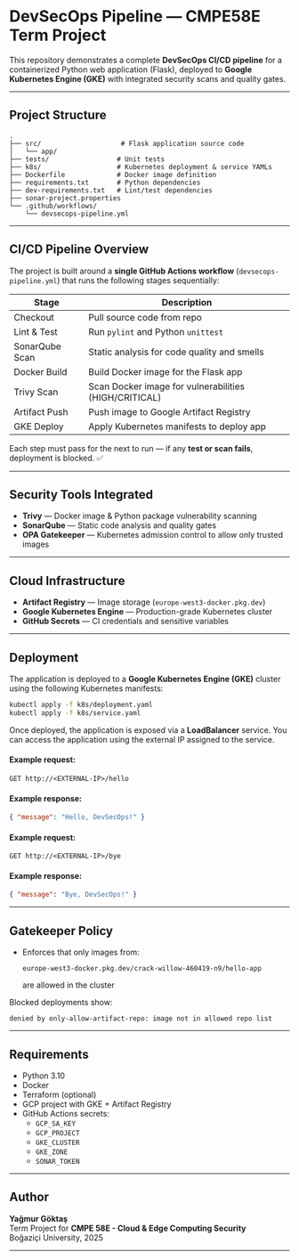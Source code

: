 # DevSecOps Pipeline — CMPE58E Term Project

This repository demonstrates a complete **DevSecOps CI/CD pipeline** for a containerized Python web application (Flask), deployed to **Google Kubernetes Engine (GKE)** with integrated security scans and quality gates.

---

## Project Structure

```
.
├── src/                    # Flask application source code
│   └── app/
├── tests/                 # Unit tests
├── k8s/                   # Kubernetes deployment & service YAMLs
├── Dockerfile             # Docker image definition
├── requirements.txt       # Python dependencies
├── dev-requirements.txt   # Lint/test dependencies
├── sonar-project.properties
└── .github/workflows/
    └── devsecops-pipeline.yml
```

---

## CI/CD Pipeline Overview

The project is built around a **single GitHub Actions workflow** (`devsecops-pipeline.yml`) that runs the following stages sequentially:

| Stage              | Description                                                                 |
|--------------------|-----------------------------------------------------------------------------|
| Checkout         | Pull source code from repo                                                  |
| Lint & Test       | Run `pylint` and Python `unittest`                                         |
| SonarQube Scan   | Static analysis for code quality and smells                                |
| Docker Build     | Build Docker image for the Flask app                                       |
| Trivy Scan       | Scan Docker image for vulnerabilities (HIGH/CRITICAL)                      |
| Artifact Push    | Push image to Google Artifact Registry                                     |
| GKE Deploy       | Apply Kubernetes manifests to deploy app                                   |

Each step must pass for the next to run — if any **test or scan fails**, deployment is blocked. ✅

---

## Security Tools Integrated

- **Trivy** — Docker image & Python package vulnerability scanning
- **SonarQube** — Static code analysis and quality gates
- **OPA Gatekeeper** — Kubernetes admission control to allow only trusted images

---

## Cloud Infrastructure

- **Artifact Registry** — Image storage (`europe-west3-docker.pkg.dev`)
- **Google Kubernetes Engine** — Production-grade Kubernetes cluster
- **GitHub Secrets** — CI credentials and sensitive variables

---

## Deployment

The application is deployed to a **Google Kubernetes Engine (GKE)** cluster using the following Kubernetes manifests:

```bash
kubectl apply -f k8s/deployment.yaml
kubectl apply -f k8s/service.yaml
```

Once deployed, the application is exposed via a **LoadBalancer** service. You can access the application using the external IP assigned to the service.

#### Example request:

```http
GET http://<EXTERNAL-IP>/hello
```

#### Example response:

```json
{ "message": "Hello, DevSecOps!" }
```

#### Example request:

```http
GET http://<EXTERNAL-IP>/bye
```

#### Example response:

```json
{ "message": "Bye, DevSecOps!" }
```
---

## Gatekeeper Policy

- Enforces that only images from:
  ```
  europe-west3-docker.pkg.dev/crack-willow-460419-n9/hello-app
  ```
  are allowed in the cluster

Blocked deployments show:
```
denied by only-allow-artifact-repo: image not in allowed repo list
```

---

## Requirements

- Python 3.10
- Docker
- Terraform (optional)
- GCP project with GKE + Artifact Registry
- GitHub Actions secrets:
  - `GCP_SA_KEY`
  - `GCP_PROJECT`
  - `GKE_CLUSTER`
  - `GKE_ZONE`
  - `SONAR_TOKEN`

---

## Author

**Yağmur Göktaş**  
Term Project for **CMPE 58E - Cloud & Edge Computing Security**  
Boğaziçi University, 2025

---